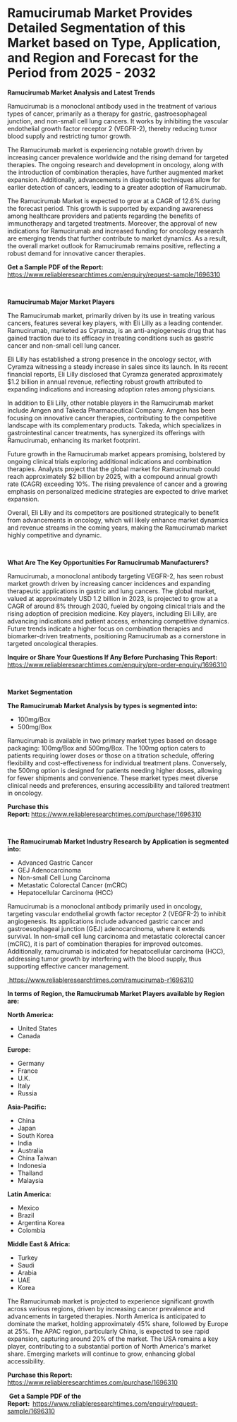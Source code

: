 <p><h1>Ramucirumab Market Provides Detailed Segmentation of this Market based on Type, Application, and Region and Forecast for the Period from 2025 - 2032</h1></p><p><strong>Ramucirumab Market Analysis and Latest Trends</strong></p>
<p><p>Ramucirumab is a monoclonal antibody used in the treatment of various types of cancer, primarily as a therapy for gastric, gastroesophageal junction, and non-small cell lung cancers. It works by inhibiting the vascular endothelial growth factor receptor 2 (VEGFR-2), thereby reducing tumor blood supply and restricting tumor growth.</p><p>The Ramucirumab market is experiencing notable growth driven by increasing cancer prevalence worldwide and the rising demand for targeted therapies. The ongoing research and development in oncology, along with the introduction of combination therapies, have further augmented market expansion. Additionally, advancements in diagnostic techniques allow for earlier detection of cancers, leading to a greater adoption of Ramucirumab.</p><p>The Ramucirumab Market is expected to grow at a CAGR of 12.6% during the forecast period. This growth is supported by expanding awareness among healthcare providers and patients regarding the benefits of immunotherapy and targeted treatments. Moreover, the approval of new indications for Ramucirumab and increased funding for oncology research are emerging trends that further contribute to market dynamics. As a result, the overall market outlook for Ramucirumab remains positive, reflecting a robust demand for innovative cancer therapies.</p></p>
<p><strong>Get a Sample PDF of the Report:&nbsp;</strong> <a href="https://www.reliableresearchtimes.com/enquiry/request-sample/1696310?utm_campaign=3134&utm_medium=2&utm_source=Github&utm_content=ia&utm_term=19042025&utm_id=ramucirumab">https://www.reliableresearchtimes.com/enquiry/request-sample/1696310</a></p>
<p>&nbsp;</p>
<p><strong>Ramucirumab Major Market Players</strong></p>
<p><p>The Ramucirumab market, primarily driven by its use in treating various cancers, features several key players, with Eli Lilly as a leading contender. Ramucirumab, marketed as Cyramza, is an anti-angiogenesis drug that has gained traction due to its efficacy in treating conditions such as gastric cancer and non-small cell lung cancer.</p><p>Eli Lilly has established a strong presence in the oncology sector, with Cyramza witnessing a steady increase in sales since its launch. In its recent financial reports, Eli Lilly disclosed that Cyramza generated approximately $1.2 billion in annual revenue, reflecting robust growth attributed to expanding indications and increasing adoption rates among physicians.</p><p>In addition to Eli Lilly, other notable players in the Ramucirumab market include Amgen and Takeda Pharmaceutical Company. Amgen has been focusing on innovative cancer therapies, contributing to the competitive landscape with its complementary products. Takeda, which specializes in gastrointestinal cancer treatments, has synergized its offerings with Ramucirumab, enhancing its market footprint.</p><p>Future growth in the Ramucirumab market appears promising, bolstered by ongoing clinical trials exploring additional indications and combination therapies. Analysts project that the global market for Ramucirumab could reach approximately $2 billion by 2025, with a compound annual growth rate (CAGR) exceeding 10%. The rising prevalence of cancer and a growing emphasis on personalized medicine strategies are expected to drive market expansion.</p><p>Overall, Eli Lilly and its competitors are positioned strategically to benefit from advancements in oncology, which will likely enhance market dynamics and revenue streams in the coming years, making the Ramucirumab market highly competitive and dynamic.</p></p>
<p>&nbsp;</p>
<p><strong>What Are The Key Opportunities For Ramucirumab Manufacturers?</strong></p>
<p><p>Ramucirumab, a monoclonal antibody targeting VEGFR-2, has seen robust market growth driven by increasing cancer incidences and expanding therapeutic applications in gastric and lung cancers. The global market, valued at approximately USD 1.2 billion in 2023, is projected to grow at a CAGR of around 8% through 2030, fueled by ongoing clinical trials and the rising adoption of precision medicine. Key players, including Eli Lilly, are advancing indications and patient access, enhancing competitive dynamics. Future trends indicate a higher focus on combination therapies and biomarker-driven treatments, positioning Ramucirumab as a cornerstone in targeted oncological therapies.</p></p>
<p><strong>Inquire or Share Your Questions If Any Before Purchasing This Report:</strong> <a href="https://www.reliableresearchtimes.com/enquiry/pre-order-enquiry/1696310?utm_campaign=3134&utm_medium=2&utm_source=Github&utm_content=ia&utm_term=19042025&utm_id=ramucirumab">https://www.reliableresearchtimes.com/enquiry/pre-order-enquiry/1696310</a></p>
<p>&nbsp;</p>
<p><strong>Market Segmentation</strong></p>
<p><strong>The Ramucirumab Market Analysis by types is segmented into:</strong></p>
<p><ul><li>100mg/Box</li><li>500mg/Box</li></ul></p>
<p><p>Ramucirumab is available in two primary market types based on dosage packaging: 100mg/Box and 500mg/Box. The 100mg option caters to patients requiring lower doses or those on a titration schedule, offering flexibility and cost-effectiveness for individual treatment plans. Conversely, the 500mg option is designed for patients needing higher doses, allowing for fewer shipments and convenience. These market types meet diverse clinical needs and preferences, ensuring accessibility and tailored treatment in oncology.</p></p>
<p><strong>Purchase this Report:&nbsp;</strong><a href="https://www.reliableresearchtimes.com/purchase/1696310?utm_campaign=3134&utm_medium=2&utm_source=Github&utm_content=ia&utm_term=19042025&utm_id=ramucirumab">https://www.reliableresearchtimes.com/purchase/1696310</a></p>
<p>&nbsp;</p>
<p><strong>The Ramucirumab Market Industry Research by Application is segmented into:</strong></p>
<p><ul><li>Advanced Gastric Cancer</li><li>GEJ Adenocarcinoma</li><li>Non-small Cell Lung Carcinoma</li><li>Metastatic Colorectal Cancer (mCRC)</li><li>Hepatocellular Carcinoma (HCC)</li></ul></p>
<p><p>Ramucirumab is a monoclonal antibody primarily used in oncology, targeting vascular endothelial growth factor receptor 2 (VEGFR-2) to inhibit angiogenesis. Its applications include advanced gastric cancer and gastroesophageal junction (GEJ) adenocarcinoma, where it extends survival. In non-small cell lung carcinoma and metastatic colorectal cancer (mCRC), it is part of combination therapies for improved outcomes. Additionally, ramucirumab is indicated for hepatocellular carcinoma (HCC), addressing tumor growth by interfering with the blood supply, thus supporting effective cancer management.</p></p>
<p><a href="https://www.reliableresearchtimes.com/ramucirumab-r1696310?utm_campaign=3134&utm_medium=2&utm_source=Github&utm_content=ia&utm_term=19042025&utm_id=ramucirumab">&nbsp;https://www.reliableresearchtimes.com/ramucirumab-r1696310</a></p>
<p><strong>In terms of Region, the Ramucirumab Market Players available by Region are:</strong></p>
<p>
    <p> <strong> North America: </strong>
        <ul>
            <li>United States</li>
            <li>Canada</li>
        </ul>
        </p> 
    <p> <strong> Europe: </strong>
        <ul>
            <li>Germany</li>
            <li>France</li>
            <li>U.K.</li>
            <li>Italy</li>
            <li>Russia</li>
        </ul>
        </p> 
    <p> <strong> Asia-Pacific: </strong>
        <ul>
            <li>China</li>
            <li>Japan</li>
            <li>South Korea</li>
            <li>India</li>
            <li>Australia</li>
            <li>China Taiwan</li>
            <li>Indonesia</li>
            <li>Thailand</li>
            <li>Malaysia</li>
        </ul>
        </p> 
    <p> <strong> Latin America: </strong>
        <ul>
            <li>Mexico</li>
            <li>Brazil</li>
            <li>Argentina Korea</li>
            <li>Colombia</li>
        </ul>
        </p> 
    <p> <strong> Middle East & Africa: </strong>
        <ul>
            <li>Turkey</li>
            <li>Saudi</li>
            <li>Arabia</li>
            <li>UAE</li>
            <li>Korea</li>
        </ul>
    </p>
    </p>
<p><p>The Ramucirumab market is projected to experience significant growth across various regions, driven by increasing cancer prevalence and advancements in targeted therapies. North America is anticipated to dominate the market, holding approximately 45% share, followed by Europe at 25%. The APAC region, particularly China, is expected to see rapid expansion, capturing around 20% of the market. The USA remains a key player, contributing to a substantial portion of North America's market share. Emerging markets will continue to grow, enhancing global accessibility.</p></p>
<p><strong>Purchase this Report: </strong><a href="https://www.reliableresearchtimes.com/purchase/1696310?utm_campaign=3134&utm_medium=2&utm_source=Github&utm_content=ia&utm_term=19042025&utm_id=ramucirumab">https://www.reliableresearchtimes.com/purchase/1696310</a></p>
<p>&nbsp;<strong>Get a Sample PDF of the Report:&nbsp;&nbsp;</strong><a href="https://www.reliableresearchtimes.com/enquiry/request-sample/1696310?utm_campaign=3134&utm_medium=2&utm_source=Github&utm_content=ia&utm_term=19042025&utm_id=ramucirumab">https://www.reliableresearchtimes.com/enquiry/request-sample/1696310</a></p>
<p><strong></strong></p>
<p><p></p><p></p><p></p></p>
